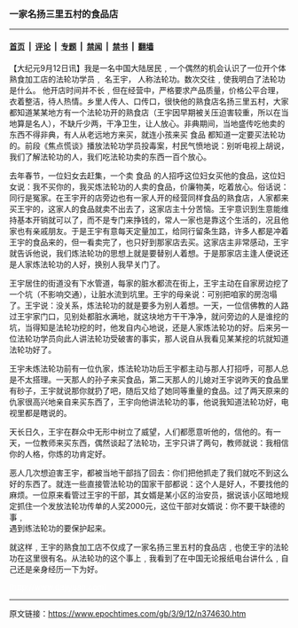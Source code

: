 ### 一家名扬三里五村的食品店

---

#### [首页](../../../..?n374630) &nbsp;|&nbsp; [评论](../../../../../epoch-comment?n374630) &nbsp;|&nbsp; [专题](../../../../../epoch-special?n374630) &nbsp;|&nbsp; [禁闻](../../../../../epoch-news?n374630) &nbsp;|&nbsp; [禁书](../../../../../books?n374630) &nbsp;|&nbsp; [翻墙](https://github.com/gfw-breaker/nogfw/blob/master/README.md?n374630)


<div class="post_content" id="artbody" itemprop="articleBody">
 <!-- article content begin -->
 <p>
  【大纪元9月12日讯】我是一名中国大陆居民﹐一个偶然的机会认识了一位开个体熟食加工店的法轮功学员﹐ 名王宇， 人称法轮功。数次交往﹐使我明白了法轮功是什么。 他开店时间并不长﹐但在经营中，严格要求产品质量，价格公平合理，衣着整洁，待人热情。乡里人传人、口传口，很快他的熟食店名扬三里五村，大家都知道某某地方有一个法轮功开的熟食店（王宇因早期被关压迫害较重，所以在当地算是名人），不缺斤少两，干净卫生，让人放心。非典期间，当地盛传吃他卖的东西不得非典，有人从老远地方来买，就连小孩来买
  <ok href="https://www.epochtimes.com/gb/tag/%E9%A3%9F%E5%93%81.html">
   食品
  </ok>
  都知道一定要买法轮功的。前段《焦点慌谈》播放法轮功学员投毒案，村民气愤地说：别听电视上胡说，我们了解法轮功的人，我们吃法轮功卖的东西一百个放心。
 </p>
 <p>
  去年春节，一位妇女去赶集，一个卖
  <ok href="https://www.epochtimes.com/gb/tag/%E9%A3%9F%E5%93%81.html">
   食品
  </ok>
  的人招呼这位妇女买他的食品，这位妇女说：我不买你的，我买炼法轮功的人卖的食品，价廉物美，吃着放心。俗话说：同行是冤家。在王宇开的店旁边也有一家人开的经营同样食品的熟食店，人家都来买王宇的，这家人的食品就卖不出去了，这家店主十分苦恼。王宇意识到生意能维持基本开销就可以了，而不是专门来挣钱的，常人一家也是靠这个生活的，况且他家也有亲戚朋友。于是王宇有意每天定量加工，给同行留条生路，许多人都是冲着王宇的食品来的，但一看卖完了，也只好到那家店去买。这家店主非常感动，王宇就告诉他说，我们炼法轮功的思想上就是要替别人着想。于是那家店主逢人便说还是人家炼法轮功的人好，换别人我早关门了。
 </p>
 <p>
  王宇居住的街道没有下水管道，每家的脏水都流在街上，王宇主动在自家房边挖了一个坑（不影响交通），让脏水流到坑里。王宇的母亲说：可别把咱家的房泡塌了。王宇说：没关系，炼法轮功的就是要多为别人着想。一天，一位信佛教的人路过王宇家门口，见别处都脏水满地，就这块地方干干净净，就问旁边的人是谁挖的坑，当得知是法轮功挖的时，他发自内心地说，还是人家炼法轮功的好。后来另一位法轮功学员向此人讲法轮功受破害的事实，那人说自从我看见某某挖的坑就知道法轮功好了。
 </p>
 <p>
  王宇未炼法轮功前有一位仇家，炼法轮功功后王宇都主动与那人打招呼，可那人总是不太搭理。一天那人的孙子来买食品，第二天那人的儿媳对王宇说昨天的食品里有砂子，王宇就说那你就扔了吧，随后又给了她同等重量的食品。过了两天原来的仇家很高兴地亲自来买东西了，王宇向他讲法轮功的事，他说我知道法轮功好，电视里都是瞎说的。
 </p>
 <p>
  天长日久，王宇在群众中无形中树立了威望，人们都愿意听他的，信他的。有一天，一位教师来买东西，偶然谈起了法轮功，王宇只讲了两句，教师就说：我相信你的人格，你炼的功肯定好。
 </p>
 <p>
  恶人几次想迫害王宇，都被当地干部挡了回去：你们把他抓走了我们就吃不到这么好的东西了。就连一些直接管法轮功的国家干部都说：这个人是好人，不要找他的麻烦。一位原来看管过王宇的干部，其女婿是某小区的治安员，据说该小区暗地规定抓住一个发放法轮功传单的人奖2000元，这位干部对女婿说：你不要干缺德的事﹐
  <br/>
  遇到练法轮功的要保护起来。
 </p>
 <p>
  就这样﹐王宇的熟食加工店不仅成了一家名扬三里五村的食品店﹐也使王宇的法轮功在这里很有名。从法轮功的这个事上﹐我看到了在中国无论报纸电台讲什么﹐自己还是亲身经历一下为好。
 </p>
 <p>
  <font color="#ffffff">
   (http://www.dajiyuan.com)
  </font>
 </p>
 <!-- article content end -->
 <div id="below_article_ad">
 </div>
</div>


---

原文链接：https://www.epochtimes.com/gb/3/9/12/n374630.htm